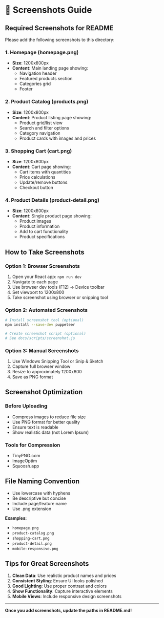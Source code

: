 # 📸 Screenshots Guide

## Required Screenshots for README

Please add the following screenshots to this directory:

### **1. Homepage (homepage.png)**
- **Size**: 1200x800px
- **Content**: Main landing page showing:
  - Navigation header
  - Featured products section
  - Categories grid
  - Footer

### **2. Product Catalog (products.png)**
- **Size**: 1200x800px
- **Content**: Product listing page showing:
  - Product grid/list view
  - Search and filter options
  - Category navigation
  - Product cards with images and prices

### **3. Shopping Cart (cart.png)**
- **Size**: 1200x800px
- **Content**: Cart page showing:
  - Cart items with quantities
  - Price calculations
  - Update/remove buttons
  - Checkout button

### **4. Product Details (product-detail.png)**
- **Size**: 1200x800px
- **Content**: Single product page showing:
  - Product images
  - Product information
  - Add to cart functionality
  - Product specifications

## How to Take Screenshots

### **Option 1: Browser Screenshots**
1. Open your React app: `npm run dev`
2. Navigate to each page
3. Use browser dev tools (F12) → Device toolbar
4. Set viewport to 1200x800
5. Take screenshot using browser or snipping tool

### **Option 2: Automated Screenshots**
```bash
# Install screenshot tool (optional)
npm install --save-dev puppeteer

# Create screenshot script (optional)
# See docs/scripts/screenshot.js
```

### **Option 3: Manual Screenshots**
1. Use Windows Snipping Tool or Snip & Sketch
2. Capture full browser window
3. Resize to approximately 1200x800
4. Save as PNG format

## Screenshot Optimization

### **Before Uploading**
- Compress images to reduce file size
- Use PNG format for better quality
- Ensure text is readable
- Show realistic data (not Lorem Ipsum)

### **Tools for Compression**
- TinyPNG.com
- ImageOptim
- Squoosh.app

## File Naming Convention

- Use lowercase with hyphens
- Be descriptive but concise
- Include page/feature name
- Use .png extension

**Examples:**
- `homepage.png`
- `product-catalog.png`
- `shopping-cart.png`
- `product-detail.png`
- `mobile-responsive.png`

## Tips for Great Screenshots

1. **Clean Data**: Use realistic product names and prices
2. **Consistent Styling**: Ensure UI looks polished
3. **Good Lighting**: Use proper contrast and colors
4. **Show Functionality**: Capture interactive elements
5. **Mobile Views**: Include responsive design screenshots

---

**Once you add screenshots, update the paths in README.md!**
